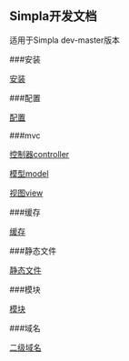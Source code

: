 ## Simpla开发文档

适用于Simpla dev-master版本

###安装

[安装](https://github.com/y80x86ol/simpla/blob/master/doc/install/install.md)


###配置

[配置](https://github.com/y80x86ol/simpla/blob/master/doc/config/config.md)


###mvc

[控制器controller](https://github.com/y80x86ol/simpla/blob/master/doc/mvc/controller.md)

[模型model](https://github.com/y80x86ol/simpla/blob/master/doc/mvc/model.md)

[视图view](https://github.com/y80x86ol/simpla/blob/master/doc/mvc/view.md)


###缓存

[缓存](https://github.com/y80x86ol/simpla/blob/master/doc/cache/cache.md)


###静态文件

[静态文件](https://github.com/y80x86ol/simpla/blob/master/doc/static/static.md)


###模块

[模块](https://github.com/y80x86ol/simpla/blob/master/doc/modules/module.md)

###域名

[二级域名](https://github.com/y80x86ol/simpla/blob/master/doc/domain/domain.md)